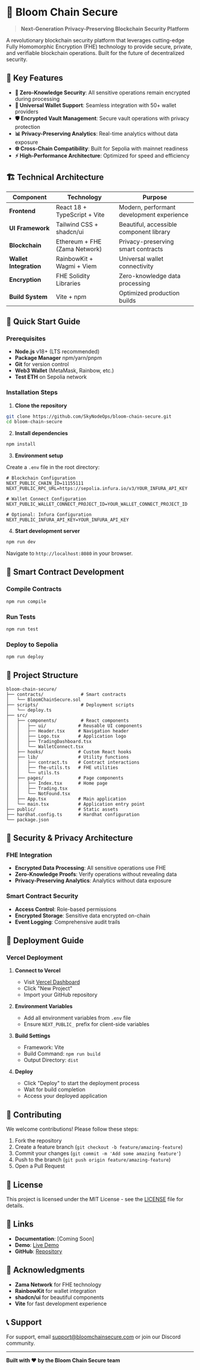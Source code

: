# 🌿 Bloom Chain Secure

> **Next-Generation Privacy-Preserving Blockchain Security Platform**

A revolutionary blockchain security platform that leverages cutting-edge Fully Homomorphic Encryption (FHE) technology to provide secure, private, and verifiable blockchain operations. Built for the future of decentralized security.

## 🚀 Key Features

- **🔐 Zero-Knowledge Security**: All sensitive operations remain encrypted during processing
- **💼 Universal Wallet Support**: Seamless integration with 50+ wallet providers
- **🛡️ Encrypted Vault Management**: Secure vault operations with privacy protection
- **📊 Privacy-Preserving Analytics**: Real-time analytics without data exposure
- **🌐 Cross-Chain Compatibility**: Built for Sepolia with mainnet readiness
- **⚡ High-Performance Architecture**: Optimized for speed and efficiency

## 🏗️ Technical Architecture

| Component | Technology | Purpose |
|-----------|------------|---------|
| **Frontend** | React 18 + TypeScript + Vite | Modern, performant development experience |
| **UI Framework** | Tailwind CSS + shadcn/ui | Beautiful, accessible component library |
| **Blockchain** | Ethereum + FHE (Zama Network) | Privacy-preserving smart contracts |
| **Wallet Integration** | RainbowKit + Wagmi + Viem | Universal wallet connectivity |
| **Encryption** | FHE Solidity Libraries | Zero-knowledge data processing |
| **Build System** | Vite + npm | Optimized production builds |

## 🎯 Quick Start Guide

### Prerequisites

- **Node.js** v18+ (LTS recommended)
- **Package Manager** npm/yarn/pnpm
- **Git** for version control
- **Web3 Wallet** (MetaMask, Rainbow, etc.)
- **Test ETH** on Sepolia network

### Installation Steps

1. **Clone the repository**
```bash
git clone https://github.com/SkyNodeOps/bloom-chain-secure.git
cd bloom-chain-secure
```

2. **Install dependencies**
```bash
npm install
```

3. **Environment setup**

Create a `.env` file in the root directory:

```env
# Blockchain Configuration
NEXT_PUBLIC_CHAIN_ID=11155111
NEXT_PUBLIC_RPC_URL=https://sepolia.infura.io/v3/YOUR_INFURA_API_KEY

# Wallet Connect Configuration
NEXT_PUBLIC_WALLET_CONNECT_PROJECT_ID=YOUR_WALLET_CONNECT_PROJECT_ID

# Optional: Infura Configuration
NEXT_PUBLIC_INFURA_API_KEY=YOUR_INFURA_API_KEY
```

4. **Start development server**
```bash
npm run dev
```

Navigate to `http://localhost:8080` in your browser.

## 🔧 Smart Contract Development

### Compile Contracts
```bash
npm run compile
```

### Run Tests
```bash
npm run test
```

### Deploy to Sepolia
```bash
npm run deploy
```

## 📁 Project Structure

```
bloom-chain-secure/
├── contracts/              # Smart contracts
│   └── BloomChainSecure.sol
├── scripts/                # Deployment scripts
│   └── deploy.ts
├── src/
│   ├── components/         # React components
│   │   ├── ui/            # Reusable UI components
│   │   ├── Header.tsx     # Navigation header
│   │   ├── Logo.tsx       # Application logo
│   │   ├── TradingDashboard.tsx
│   │   └── WalletConnect.tsx
│   ├── hooks/             # Custom React hooks
│   ├── lib/               # Utility functions
│   │   ├── contract.ts    # Contract interactions
│   │   ├── fhe-utils.ts   # FHE utilities
│   │   └── utils.ts
│   ├── pages/             # Page components
│   │   ├── Index.tsx      # Home page
│   │   ├── Trading.tsx
│   │   └── NotFound.tsx
│   ├── App.tsx            # Main application
│   └── main.tsx           # Application entry point
├── public/                # Static assets
├── hardhat.config.ts      # Hardhat configuration
└── package.json
```

## 🔐 Security & Privacy Architecture

### FHE Integration
- **Encrypted Data Processing**: All sensitive operations use FHE
- **Zero-Knowledge Proofs**: Verify operations without revealing data
- **Privacy-Preserving Analytics**: Analytics without data exposure

### Smart Contract Security
- **Access Control**: Role-based permissions
- **Encrypted Storage**: Sensitive data encrypted on-chain
- **Event Logging**: Comprehensive audit trails

## 🚀 Deployment Guide

### Vercel Deployment

1. **Connect to Vercel**
   - Visit [Vercel Dashboard](https://vercel.com/dashboard)
   - Click "New Project"
   - Import your GitHub repository

2. **Environment Variables**
   - Add all environment variables from `.env` file
   - Ensure `NEXT_PUBLIC_` prefix for client-side variables

3. **Build Settings**
   - Framework: Vite
   - Build Command: `npm run build`
   - Output Directory: `dist`

4. **Deploy**
   - Click "Deploy" to start the deployment process
   - Wait for build completion
   - Access your deployed application

## 🤝 Contributing

We welcome contributions! Please follow these steps:

1. Fork the repository
2. Create a feature branch (`git checkout -b feature/amazing-feature`)
3. Commit your changes (`git commit -m 'Add some amazing feature'`)
4. Push to the branch (`git push origin feature/amazing-feature`)
5. Open a Pull Request

## 📄 License

This project is licensed under the MIT License - see the [LICENSE](LICENSE) file for details.

## 🔗 Links

- **Documentation**: [Coming Soon]
- **Demo**: [Live Demo](https://bloom-chain-secure.vercel.app)
- **GitHub**: [Repository](https://github.com/SkyNodeOps/bloom-chain-secure)

## 🙏 Acknowledgments

- **Zama Network** for FHE technology
- **RainbowKit** for wallet integration
- **shadcn/ui** for beautiful components
- **Vite** for fast development experience

## 📞 Support

For support, email support@bloomchainsecure.com or join our Discord community.

---

**Built with ❤️ by the Bloom Chain Secure team**
